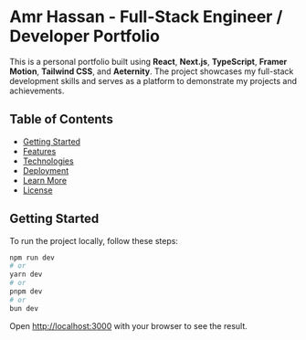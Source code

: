 # Amr Hassan - Full-Stack Engineer / Developer Portfolio

This is a personal portfolio built using **React**, **Next.js**, **TypeScript**, **Framer Motion**, **Tailwind CSS**, and **Aeternity**. The project showcases my full-stack development skills and serves as a platform to demonstrate my projects and achievements.

## Table of Contents

- [Getting Started](#getting-started)
- [Features](#features)
- [Technologies](#technologies)
- [Deployment](#deployment)
- [Learn More](#learn-more)
- [License](#license)

## Getting Started

To run the project locally, follow these steps:

```bash
npm run dev
# or
yarn dev
# or
pnpm dev
# or
bun dev
```

Open [http://localhost:3000](http://localhost:3000) with your browser to see the result.
